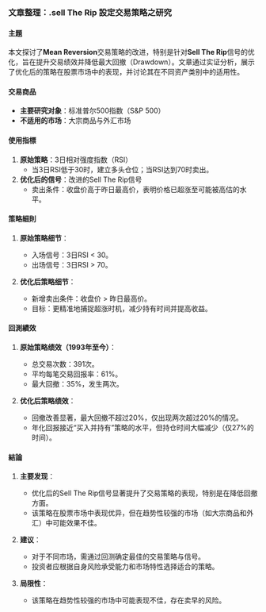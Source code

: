 ### 文章整理：.sell The Rip 設定交易策略之研究

#### 主題  
本文探讨了**Mean Reversion**交易策略的改进，特别是针对**Sell The Rip**信号的优化，旨在提升交易绩效并降低最大回撤（Drawdown）。文章通过实证分析，展示了优化后的策略在股票市场中的表现，并讨论其在不同资产类别中的适用性。

#### 交易商品  
- **主要研究对象**：标准普尔500指数（S&P 500）  
- **不适用的市场**：大宗商品与外汇市场  

#### 使用指標  
1. **原始策略**：3日相对强度指数（RSI）  
   - 当3日RSI低于30时，建立多头仓位；当RSI达到70时卖出。  
2. **优化后的信号**：改进的Sell The Rip信号  
   - 卖出条件：收盘价高于昨日最高价，表明价格已超涨至可能被高估的水平。

#### 策略細則  
1. **原始策略细节**：
   - 入场信号：3日RSI < 30。
   - 出场信号：3日RSI > 70。  

2. **优化后策略细节**：
   - 新增卖出条件：收盘价 > 昨日最高价。
   - 目标：更精准地捕捉超涨时机，减少持有时间并提高收益。

#### 回測績效  
1. **原始策略绩效（1993年至今）**：
   - 总交易次数：391次。
   - 平均每笔交易回报率：61%。
   - 最大回撤：35%，发生两次。  

2. **优化后策略绩效**：
   - 回撤改善显著，最大回撤不超过20%，仅出现两次超过20%的情况。
   - 年化回报接近“买入并持有”策略的水平，但持仓时间大幅减少（仅27%的时间）。

#### 結論  
1. **主要发现**：
   - 优化后的Sell The Rip信号显著提升了交易策略的表现，特别是在降低回撤方面。  
   - 该策略在股票市场中表现优异，但在趋势性较强的市场（如大宗商品和外汇）中可能效果不佳。  

2. **建议**：
   - 对于不同市场，需通过回测确定最佳的交易策略与信号。  
   - 投资者应根据自身风险承受能力和市场特性选择适合的策略。

3. **局限性**：  
   - 该策略在趋势性较强的市场中可能表现不佳，存在卖早的风险。
